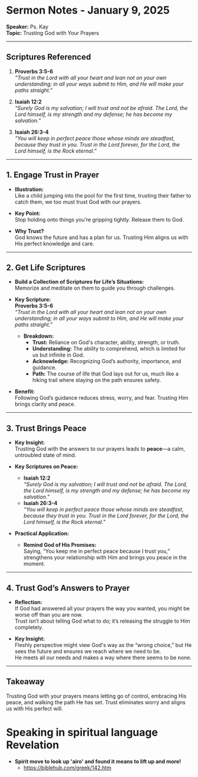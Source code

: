 # Sermon Notes - January 9, 2025   
**Speaker:** Ps. Kay  
**Topic:** Trusting God with Your Prayers  

---

## Scriptures Referenced
1. **Proverbs 3:5-6**  
   *“Trust in the Lord with all your heart and lean not on your own understanding; in all your ways submit to Him, and He will make your paths straight.”*  

2. **Isaiah 12:2**  
   *“Surely God is my salvation; I will trust and not be afraid. The Lord, the Lord himself, is my strength and my defense; he has become my salvation.”*  

3. **Isaiah 26:3-4**  
   *“You will keep in perfect peace those whose minds are steadfast, because they trust in you. Trust in the Lord forever, for the Lord, the Lord himself, is the Rock eternal.”*  

---

## 1. Engage Trust in Prayer
- **Illustration:**  
  Like a child jumping into the pool for the first time, trusting their father to catch them, we too must trust God with our prayers.  

- **Key Point:**  
  Stop holding onto things you’re gripping tightly. Release them to God.  

- **Why Trust?**  
  God knows the future and has a plan for us. Trusting Him aligns us with His perfect knowledge and care.  

---

## 2. Get Life Scriptures
- **Build a Collection of Scriptures for Life’s Situations:**  
  Memorize and meditate on them to guide you through challenges.  

- **Key Scripture:**  
  **Proverbs 3:5-6**  
  *“Trust in the Lord with all your heart and lean not on your own understanding; in all your ways submit to Him, and He will make your paths straight.”*  

  - **Breakdown:**  
    - **Trust:** Reliance on God's character, ability, strength, or truth.  
    - **Understanding:** The ability to comprehend, which is limited for us but infinite in God.  
    - **Acknowledge:** Recognizing God’s authority, importance, and guidance.  
    - **Path:** The course of life that God lays out for us, much like a hiking trail where staying on the path ensures safety.  

- **Benefit:**  
  Following God’s guidance reduces stress, worry, and fear. Trusting Him brings clarity and peace.  

---

## 3. Trust Brings Peace
- **Key Insight:**  
  Trusting God with the answers to our prayers leads to **peace**—a calm, untroubled state of mind.  

- **Key Scriptures on Peace:**  
  - **Isaiah 12:2**  
    *“Surely God is my salvation; I will trust and not be afraid. The Lord, the Lord himself, is my strength and my defense; he has become my salvation.”*  
  - **Isaiah 26:3-4**  
    *“You will keep in perfect peace those whose minds are steadfast, because they trust in you. Trust in the Lord forever, for the Lord, the Lord himself, is the Rock eternal.”*  

- **Practical Application:**  
  - **Remind God of His Promises:**  
    Saying, “You keep me in perfect peace because I trust you,” strengthens your relationship with Him and brings you peace in the moment.  

---

## 4. Trust God’s Answers to Prayer
- **Reflection:**  
  If God had answered all your prayers the way you wanted, you might be worse off than you are now.  
  Trust isn’t about telling God what to do; it’s releasing the struggle to Him completely.  

- **Key Insight:**  
  Fleshly perspective might view God's way as the “wrong choice,” but He sees the future and ensures we reach where we need to be.  
  He meets all our needs and makes a way where there seems to be none.  

---

## Takeaway
Trusting God with your prayers means letting go of control, embracing His peace, and walking the path He has set. Trust eliminates worry and aligns us with His perfect will.

# Speaking in spiritual language Revelation
- **Spirit move to look up 'airo' and found it means to lift up and more!**
  - https://biblehub.com/greek/142.htm

